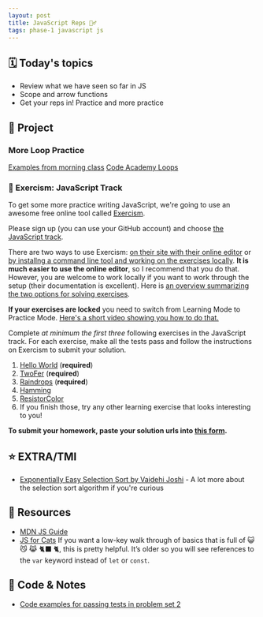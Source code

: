```yaml
---
layout: post
title: JavaScript Reps 🏋️‍♂️
tags: phase-1 javascript js
---
```


## 🗓️ Today's topics

- Review what we have seen so far in JS
- Scope and arrow functions
- Get your reps in! Practice and more practice

## 🎯 Project

### More Loop Practice
[Examples from morning class](https://github.com/Momentum-Team-12/js-arrays-example)
[Code Academy Loops](https://www.codecademy.com/learn/introduction-to-javascript/modules/learn-javascript-loops)

### 👻 Exercism: JavaScript Track

To get some more practice writing JavaScript, we're going to use an awesome free online tool called [Exercism](https://exercism.io/).

Please sign up (you can use your GitHub account) and choose [the JavaScript track](https://exercism.io/tracks/javascript).

There are two ways to use Exercism: [on their site with their online editor](https://exercism.org/docs/using/solving-exercises/using-the-online-editor) or [by installng a command line tool and working on the exercises locally](https://exercism.org/docs/using/solving-exercises/working-locally). **It is much easier to use the online editor**, so I recommend that you do that. However, you are welcome to work locally if you want to work through the setup (their documentation is excellent). Here is [an overview summarizing the two options for solving exercises](https://exercism.org/docs/using/solving-exercises).

**If your exercises are locked** you need to switch from Learning Mode to Practice Mode. [Here's a short video showing you how to do that.](https://www.loom.com/share/ad7209af2267427889c98699f0694d11)

Complete _at minimum the first three_ following exercises in the JavaScript track. For each exercise, make all the tests pass and follow the instructions on Exercism to submit your solution.

1. [Hello World](https://exercism.org/tracks/javascript/exercises/hello-world) (**required**)
2. [TwoFer](https://exercism.org/tracks/javascript/exercises/two-fer) (**required**)
3. [Raindrops](https://exercism.org/tracks/javascript/exercises/raindrops) (**required**)
4. [Hamming](https://exercism.org/tracks/javascript/exercises/hamming)
5. [ResistorColor](https://exercism.org/tracks/javascript/exercises/resistor-color)
6. If you finish those, try any other learning exercise that looks interesting to you!

**To submit your homework, paste your solution urls into [this form](https://forms.gle/3eYk9E9t2cj4SoZs8).**

## ⭐ EXTRA/TMI

- [Exponentially Easy Selection Sort by Vaidehi Joshi](https://medium.com/basecs/exponentially-easy-selection-sort-d7a34292b049) - A lot more about the selection sort algorithm if you're curious

## 🔖 Resources

- [MDN JS Guide](https://developer.mozilla.org/en-US/docs/Web/JavaScript)
- [JS for Cats](http://jsforcats.com/) If you want a low-key walk through of basics that is full of 😺 😼 😹 🐈‍⬛ 🐈, this is pretty helpful. It’s older so you will see references to the `var` keyword instead of `let` or `const`.

## 🦉 Code & Notes

- [Code examples for passing tests in problem set 2](https://github.com/Momentum-Team-11/js-problem-set-2-amygori)
